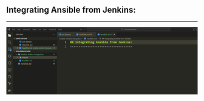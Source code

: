 ## Integrating Ansible from Jenkins:
------------------------------------
![Preview](Images/test1.png)